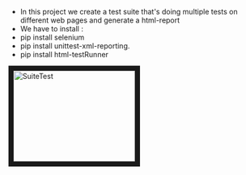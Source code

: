 - In this project we create a test suite that's doing multiple tests on different web pages and generate a html-report
- We have to install :
- pip install selenium
- pip install unittest-xml-reporting.
- pip install html-testRunner


<a href="http://www.youtube.com/watch?feature=player_embedded&v=m-fomSS2wss
" target="_blank"><img src="http://img.youtube.com/vi/m-fomSS2wss/0.jpg" 
alt="SuiteTest" width="240" height="180" border="10" /></a>
